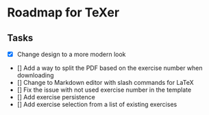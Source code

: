 # Roadmap for TeXer

## Tasks

- [x] Change design to a more modern look
- [] Add a way to split the PDF based on the exercise number when downloading
- [] Change to Markdown editor with slash commands for LaTeX
- [] Fix the issue with not used exercise number in the template
- [] Add exercise persistence
- [] Add exercise selection from a list of existing exercises